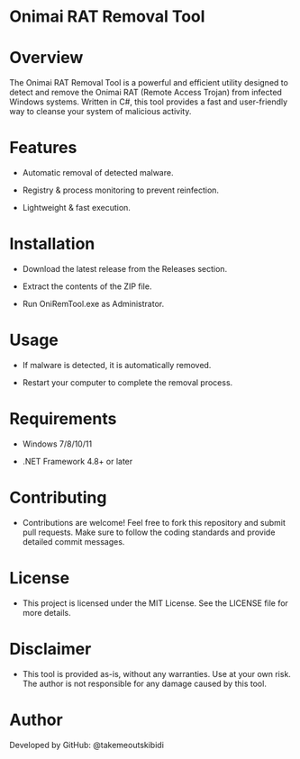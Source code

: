 # Onimai RAT Removal Tool

# Overview

The Onimai RAT Removal Tool is a powerful and efficient utility designed to detect and remove the Onimai RAT (Remote Access Trojan) from infected Windows systems. Written in C#, this tool provides a fast and user-friendly way to cleanse your system of malicious activity.

# Features

- Automatic removal of detected malware.

- Registry & process monitoring to prevent reinfection.

- Lightweight & fast execution.

# Installation

- Download the latest release from the Releases section.

- Extract the contents of the ZIP file.

- Run OniRemTool.exe as Administrator.

# Usage

- If malware is detected, it is automatically removed.

- Restart your computer to complete the removal process.

# Requirements

- Windows 7/8/10/11

- .NET Framework 4.8+ or later

# Contributing

- Contributions are welcome! Feel free to fork this repository and submit pull requests. Make sure to follow the coding standards and provide detailed commit messages.

# License

- This project is licensed under the MIT License. See the LICENSE file for more details.

# Disclaimer

- This tool is provided as-is, without any warranties. Use at your own risk. The author is not responsible for any damage caused by this tool.

# Author

Developed by
GitHub: @takemeoutskibidi
